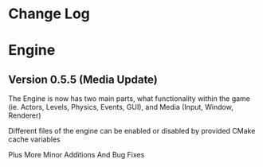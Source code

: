 # Change Log

# Engine

## Version 0.5.5 (Media Update)
The Engine is now has two main parts, what functionality within the game (ie. Actors, Levels, Physics, Events, GUI), and Media (Input, Window, Renderer)

Different files of the engine can be enabled or disabled by provided CMake cache variables

Plus More Minor Additions And Bug Fixes
